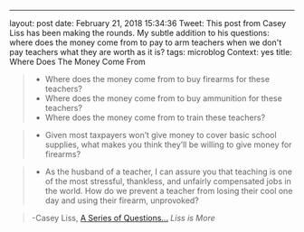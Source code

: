 ---
layout: post
date: February 21, 2018 15:34:36
Tweet:  This post from Casey Liss has been making the rounds. My subtle addition to his questions: where does the money come from to pay to arm teachers when we don't pay teachers what they are worth as it is?
tags: microblog
Context: yes
title: Where Does The Money Come From
> + Where does the money come from to buy firearms for these teachers?
> + Where does the money come from to buy ammunition for these teachers?
> + Where does the money come from to train these teachers?

> + Given most taxpayers won’t give money to cover basic school supplies, what makes you think they’ll be willing to give money for firearms?

> + As the husband of a teacher, I can assure you that teaching is one of the most stressful, thankless, and unfairly compensated jobs in the world. How do we prevent a teacher from losing their cool one day and using their firearm, unprovoked?

> -Casey Liss, [A Series of Questions...](https://www.caseyliss.com/2018/2/17/no-putting-more-guns-in-schools-is-not-a-good-idea-you-friggin-morons) *Liss is More*